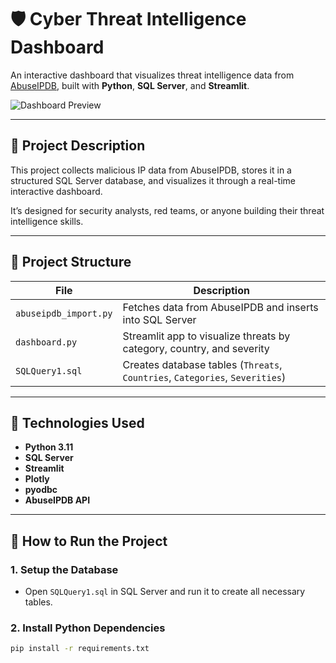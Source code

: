 # 🛡️ Cyber Threat Intelligence Dashboard

An interactive dashboard that visualizes threat intelligence data from [AbuseIPDB](https://www.abuseipdb.com/), built with **Python**, **SQL Server**, and **Streamlit**.

![Dashboard Preview](assets/dashboard_preview.png)

---

## 🧠 Project Description

This project collects malicious IP data from AbuseIPDB, stores it in a structured SQL Server database, and visualizes it through a real-time interactive dashboard.

It’s designed for security analysts, red teams, or anyone building their threat intelligence skills.

---

## 📁 Project Structure

| File | Description |
|------|-------------|
| `abuseipdb_import.py` | Fetches data from AbuseIPDB and inserts into SQL Server |
| `dashboard.py` | Streamlit app to visualize threats by category, country, and severity |
| `SQLQuery1.sql` | Creates database tables (`Threats`, `Countries`, `Categories`, `Severities`) |

---

## 🔧 Technologies Used

- **Python 3.11**
- **SQL Server**
- **Streamlit**
- **Plotly**
- **pyodbc**
- **AbuseIPDB API**

---

## 🚀 How to Run the Project

### 1. Setup the Database

- Open `SQLQuery1.sql` in SQL Server and run it to create all necessary tables.

### 2. Install Python Dependencies

```bash
pip install -r requirements.txt
